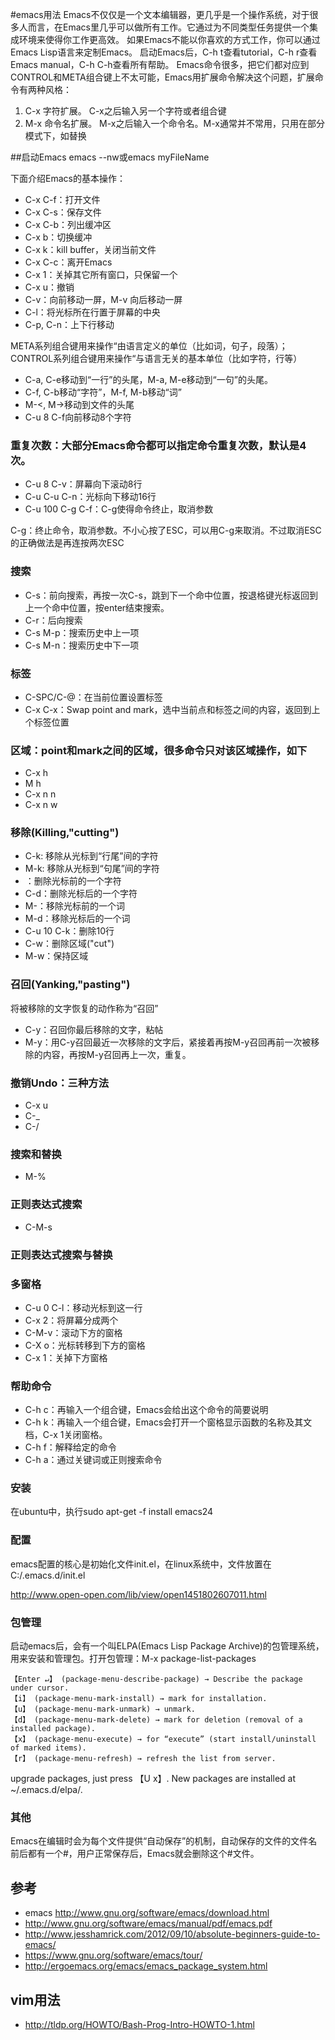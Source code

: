 #emacs用法
Emacs不仅仅是一个文本编辑器，更几乎是一个操作系统，对于很多人而言，在Emacs里几乎可以做所有工作。它通过为不同类型任务提供一个集成环境来使得你工作更高效。
如果Emacs不能以你喜欢的方式工作，你可以通过Emacs Lisp语言来定制Emacs。
启动Emacs后，C-h t查看tutorial，C-h r查看Emacs manual，C-h C-h查看所有帮助。
Emacs命令很多，把它们都对应到CONTROL和META组合键上不太可能，Emacs用扩展命令解决这个问题，扩展命令有两种风格：
 1. C-x 字符扩展。 C-x之后输入另一个字符或者组合键
 2. M-x 命令名扩展。 M-x之后输入一个命令名。M-x通常并不常用，只用在部分模式下，如替换

##启动Emacs
emacs --nw或emacs myFileName


下面介绍Emacs的基本操作：
 - C-x C-f：打开文件
 - C-x C-s：保存文件
 - C-x C-b：列出缓冲区
 - C-x b：切换缓冲
 - C-x k：kill buffer，关闭当前文件
 - C-x C-c：离开Emacs
 - C-x 1：关掉其它所有窗口，只保留一个
 - C-x u：撤销
 - C-v：向前移动一屏，M-v 向后移动一屏
 - C-l：将光标所在行置于屏幕的中央
 - C-p, C-n：上下行移动

META系列组合键用来操作“由语言定义的单位（比如词，句子，段落）；CONTROL系列组合键用来操作“与语言无关的基本单位（比如字符，行等）
 - C-a, C-e移动到“一行”的头尾，M-a, M-e移动到“一句”的头尾。
 - C-f, C-b移动“字符”，M-f, M-b移动“词”
 - M-<, M->移动到文件的头尾
 - C-u 8 C-f向前移动8个字符

### 重复次数：大部分Emacs命令都可以指定命令重复次数，默认是4次。 
 - C-u 8 C-v：屏幕向下滚动8行
 - C-u C-u C-n：光标向下移动16行
 - C-u 100 C-g C-f：C-g使得命令终止，取消参数

C-g：终止命令，取消参数。不小心按了ESC，可以用C-g来取消。不过取消ESC的正确做法是再连按两次ESC

### 搜索
 - C-s：前向搜索，再按一次C-s，跳到下一个命中位置，按退格键光标返回到上一个命中位置，按enter结束搜索。
 - C-r：后向搜索
 - C-s M-p：搜索历史中上一项
 - C-s M-n：搜索历史中下一项

### 标签
 - C-SPC/C-@：在当前位置设置标签
 - C-x C-x：Swap point and mark，选中当前点和标签之间的内容，返回到上个标签位置

### 区域：point和mark之间的区域，很多命令只对该区域操作，如下
 - C-x h
 - M h
 - C-x n n
 - C-x n w

### 移除(Killing,"cutting")
 - C-k: 移除从光标到“行尾”间的字符
 - M-k: 移除从光标到“句尾”间的字符
 - <Delback>：删除光标前的一个字符
 - C-d：删除光标后的一个字符
 - M-<Delback>：移除光标前的一个词
 - M-d：移除光标后的一个词
 - C-u 10 C-k：删除10行
 - C-w：删除区域("cut")
 - M-w：保持区域

### 召回(Yanking,"pasting")
将被移除的文字恢复的动作称为“召回”
 - C-y：召回你最后移除的文字，粘帖
 - M-y：用C-y召回最近一次移除的文字后，紧接着再按M-y召回再前一次被移除的内容，再按M-y召回再上一次，重复。

### 撤销Undo：三种方法
 - C-x u
 - C-_
 - C-/

### 搜索和替换
 - M-% 

### 正则表达式搜索
 - C-M-s

### 正则表达式搜索与替换
 
### 多窗格
 - C-u 0 C-l：移动光标到这一行
 - C-x 2：将屏幕分成两个
 - C-M-v：滚动下方的窗格
 - C-X o：光标转移到下方的窗格
 - C-x 1：关掉下方窗格
### 帮助命令
 - C-h c：再输入一个组合键，Emacs会给出这个命令的简要说明
 - C-h k：再输入一个组合键，Emacs会打开一个窗格显示函数的名称及其文档，C-x 1关闭窗格。
 - C-h f：解释给定的命令
 - C-h a：通过关键词或正则搜索命令

### 安装
在ubuntu中，执行sudo apt-get -f install emacs24
### 配置
emacs配置的核心是初始化文件init.el，在linux系统中，文件放置在C:/.emacs.d/init.el

http://www.open-open.com/lib/view/open1451802607011.html

### 包管理
启动emacs后，会有一个叫ELPA(Emacs Lisp Package Archive)的包管理系统，用来安装和管理包。打开包管理：M-x package-list-packages


    【Enter ↵】 (package-menu-describe-package) → Describe the package under cursor.
    【i】 (package-menu-mark-install) → mark for installation.
    【u】 (package-menu-mark-unmark) → unmark.
    【d】 (package-menu-mark-delete) → mark for deletion (removal of a installed package).
    【x】 (package-menu-execute) → for “execute” (start install/uninstall of marked items).
    【r】 (package-menu-refresh) → refresh the list from server.
upgrade packages, just press 【U x】.
New packages are installed at ~/.emacs.d/elpa/.

### 其他
Emacs在编辑时会为每个文件提供“自动保存”的机制，自动保存的文件的文件名前后都有一个#，用户正常保存后，Emacs就会删除这个#文件。

## 参考
 - emacs http://www.gnu.org/software/emacs/download.html
 - http://www.gnu.org/software/emacs/manual/pdf/emacs.pdf
 - http://www.jesshamrick.com/2012/09/10/absolute-beginners-guide-to-emacs/
 - https://www.gnu.org/software/emacs/tour/
 - http://ergoemacs.org/emacs/emacs_package_system.html
## vim用法
 - http://tldp.org/HOWTO/Bash-Prog-Intro-HOWTO-1.html
